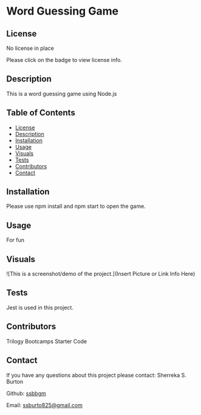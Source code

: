 # Word Guessing Game 

## License
No license in place

Please click on the badge to view license info.
   

## Description
This is a word guessing game using Node.js

## Table of Contents

  - [License](#license)
  - [Description](#description)
  - [Installation](#installation)
  - [Usage](#usage)
  - [Visuals](#visuals)
  - [Tests](#tests)
  - [Contributors](#contributors)
  - [Contact](#contact)

## Installation
Please use npm install and npm start to open the game.

## Usage
For fun

## Visuals
![This is a screenshot/demo of the project.](Insert Picture or Link Info Here)

## Tests

Jest is used in this project.

## Contributors

Trilogy Bootcamps Starter Code

## Contact

If you have any questions about this project please contact: Sherreka S. Burton

Github: [ssbbgm](http://github.com/ssbbgm)

Email: ssburto825@gmail.com

